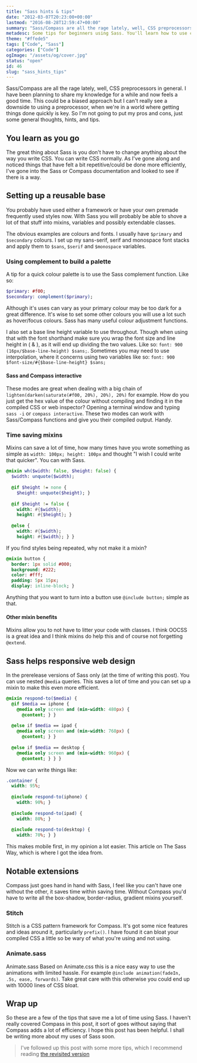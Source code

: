 ```yaml
---
title: "Sass hints & tips"
date: "2012-03-07T20:23:00+00:00"
lastmod: "2016-08-28T12:59:47+00:00"
summary: "Sass/Compass are all the rage lately, well, CSS preprocessors in general. I have been planning to share my knowledge for a while and now feels a good time. This could be a biased approach but I can’t really see a downside to using a preprocessor, when we’re in a world where getting things done quickly is key. So I’m not going to put my pros and cons, just some general thoughts, hints, and tips."
metadesc: Some tips for beginners using Sass. You'll learn how to use color, mixins and how Sass can help control responsive code."
theme: "#ffede5"
tags: ["Code", "Sass"]
categories: ["Code"]
ogImage: "/assets/og/cover.jpg"
status: "open"
id: 46
slug: "sass_hints_tips"
---
```


Sass/Compass are all the rage lately, well, CSS preprocessors in general. I have been planning to share my knowledge for a while and now feels a good time. This could be a biased approach but I can't really see a downside to using a preprocessor, when we're in a world where getting things done quickly is key. So I'm not going to put my pros and cons, just some general thoughts, hints, and tips.

## You learn as you go
The great thing about Sass is you don't have to change anything about the way you write CSS. You can write CSS normally. As I've gone along and noticed things that have felt a bit repetitive/could be done more efficiently, I've gone into the Sass or Compass documentation and looked to see if there is a way.

## Setting up a reusable base
You probably have used either a framework or have your own premade frequently used styles now. With Sass you will probably be able to shove a lot of that stuff into mixins, variables and possibly extendable classes.

The obvious examples are colours and fonts. I usually have `$primary` and `$secondary` colours. I set up my sans-serif, serif and monospace font stacks and apply them to `$sans`, `$serif` and `$monospace` variables.

### Using complement to build a palette
A tip for a quick colour palette is to use the Sass complement function. Like so:

```sass
$primary: #f00;
$secondary: complement($primary);
```

Although it's uses can vary as your primary colour may be too dark for a great difference. It's wise to set some other colours you will use a lot such as hover/focus colours. Sass has many useful colour adjustment functions.

I also set a base line height variable to use throughout. Though when using that with the font shorthand make sure you wrap the font size and line height in ( & ), as it will end up dividing the two values. Like so: `font: 900 (16px/$base-line-height) $sans;`. Sometimes you may need to use interpolation, where it concerns using two variables like so: `font: 900 $font-size/#{$base-line-height} $sans;`

#### Sass and Compass interactive
These modes are great when dealing with a big chain of `lighten(darken(saturate(#f00, 20%), 20%), 20%)` for example. How do you just get the hex value of the colour without compiling and finding it in the compiled CSS or web inspector? Opening a terminal window and typing `sass -i` or `compass interactive`. These two modes can work with Sass/Compass functions and give you their compiled output. Handy.

### Time saving mixins
Mixins can save a lot of time, how many times have you wrote something as simple as `width: 100px; height: 100px` and thought "I wish I could write that quicker". You can with Sass.

```sass
@mixin wh($width: false, $height: false) {
  $width: unquote($width);
  
  @if $height != none { 
    $height: unquote($height); }
  
  @if $height != false {
    width: #{$width};
    height: #{$height}; }
  
  @else {
    width: #{$width};
    height: #{$width}; } }
```

If you find styles being repeated, why not make it a mixin?

```sass
@mixin button {
  border: 1px solid #000;
  background: #222;
  color: #fff;
  padding: 5px 15px;
  display: inline-block; }
```

Anything that you want to turn into a button use `@include button;` simple as that.

#### Other mixin benefits
Mixins allow you to not have to litter your code with classes. I think OOCSS is a great idea and I think mixins do help this and of course not forgetting `@extend`.

## Sass helps responsive web design
In the prerelease versions of Sass only (at the time of writing this post). You can use nested `@media` queries. This saves a lot of time and you can set up a mixin to make this even more efficient.

```sass
@mixin respond-to($media) {
  @if $media == iphone {
    @media only screen and (min-width: 480px) { 
      @content; } }
  
  @else if $media == ipad {
    @media only screen and (min-width: 768px) { 
      @content; } }
  
  @else if $media == desktop {
    @media only screen and (min-width: 960px) { 
      @content; } } }
```

Now we can write things like:

```sass
.container {
  width: 95%;
  
  @include respond-to(iphone) { 
    width: 90%; }
  
  @include respond-to(ipad) { 
    width: 80%; }
      
  @include respond-to(desktop) {
    width: 70%; } }
```

This makes mobile first, in my opinion a lot easier. This article on The Sass Way, which is where I got the idea from.

## Notable extensions
Compass just goes hand in hand with Sass, I feel like you can't have one without the other, it saves time within saving time. Without Compass you'd have to write all the box-shadow, border-radius, gradient mixins yourself.

### Stitch
Stitch is a CSS pattern framework for Compass. It's got some nice features and ideas around it, particularly `prefix()`. I have found it can bloat your compiled CSS a little so be wary of what you're using and not using.

### Animate.sass
Animate.sass Based on Animate.css  this is a nice easy way to use the animations with limited hassle. For example `@include animation(fadeIn, .5s, ease, forwards)`. Take great care with this otherwise you could end up with 10000 lines of CSS bloat.

## Wrap up
So these are a few of the tips that save me a lot of time using Sass. I haven't really covered Compass in this post, it sort of goes without saying that Compass adds a lot of efficiency. I hope this post has been helpful. I shall be writing more about my uses of Sass soon.

> I've followed up this post with some more tips, which I recommend reading [the revisited version](http://iamsteve.me/blog/entry/sass-hints-tips-revisited)